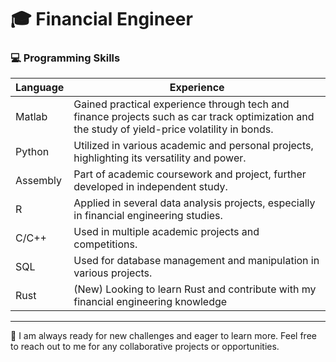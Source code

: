 # 🎓 Financial Engineer

### 💻 Programming Skills

| Language   | Experience |
|------------|------------|
| Matlab     | Gained practical experience through tech and finance projects such as car track optimization and the study of yield-price volatility in bonds. |
| Python     | Utilized in various academic and personal projects, highlighting its versatility and power. |
| Assembly   | Part of academic coursework and project, further developed in independent study. |
| R          | Applied in several data analysis projects, especially in financial engineering studies. |
| C/C++      | Used in multiple academic projects and competitions. |
| SQL        | Used for database management and manipulation in various projects. |
| Rust       | (New) Looking to learn Rust and contribute with my financial engineering knowledge |      
---

🤝 I am always ready for new challenges and eager to learn more. Feel free to reach out to me for any collaborative projects or opportunities.
